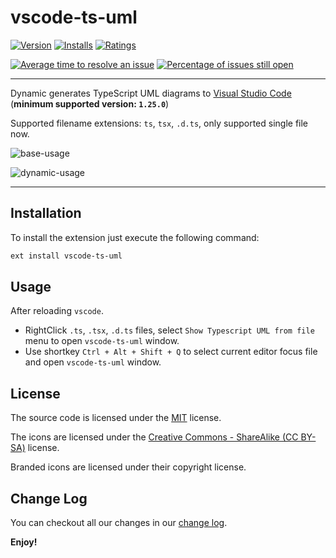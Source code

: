 # vscode-ts-uml

[![Version](https://vsmarketplacebadge.apphb.com/version/myxvisual.vscode-ts-uml.svg)](https://marketplace.visualstudio.com/items?itemName=myxvisual.vscode-ts-uml)
[![Installs](https://vsmarketplacebadge.apphb.com/installs/myxvisual.vscode-ts-uml.svg)](https://marketplace.visualstudio.com/items?itemName=myxvisual.vscode-ts-uml)
[![Ratings](https://vsmarketplacebadge.apphb.com/rating/myxvisual.vscode-ts-uml.svg)](https://marketplace.visualstudio.com/items?itemName=myxvisual.vscode-ts-uml)

[![Average time to resolve an issue](https://isitmaintained.com/badge/resolution/myxvisual/vscode-ts-uml.svg)](https://github.com/myxvisual/vscode-ts-uml/issues "Average time to resolve an issue")
[![Percentage of issues still open](https://isitmaintained.com/badge/open/myxvisual/vscode-ts-uml.svg)](https://github.com/myxvisual/vscode-ts-uml/issues?q=is%3Aopen+is%3Aissue "Percentage of issues still open")

---

Dynamic generates TypeScript UML diagrams to [Visual Studio Code](https://code.visualstudio.com/) (**minimum supported version: `1.25.0`**)

Supported filename extensions: `ts`, `tsx`, `.d.ts`, only supported single file now.

![base-usage](https://raw.githubusercontent.com/myxvisual/vscode-ts-uml/master/images/base-usage.gif)

![dynamic-usage](https://raw.githubusercontent.com/myxvisual/vscode-ts-uml/master/images/dynamic-usage.gif)

---

## Installation

To install the extension just execute the following command:

```sh
ext install vscode-ts-uml
```

## Usage

After reloading `vscode`.

* RightClick `.ts`, `.tsx`, `.d.ts` files, select `Show Typescript UML from file` menu to open `vscode-ts-uml` window.
* Use shortkey `Ctrl + Alt + Shift + Q` to select current editor focus file and open `vscode-ts-uml` window.

## License

The source code is licensed under the [MIT](https://raw.githubusercontent.com/myxvisual/vscode-ts-uml/master/LICENSE) license.

The icons are licensed under the [Creative Commons - ShareAlike (CC BY-SA)](https://creativecommons.org/licenses/by-sa/4.0/) license.

Branded icons are licensed under their copyright license.


## Change Log

You can checkout all our changes in our [change log](https://github.com/vscode-icons/vscode-icons/blob/master/CHANGELOG.md).

**Enjoy!**
